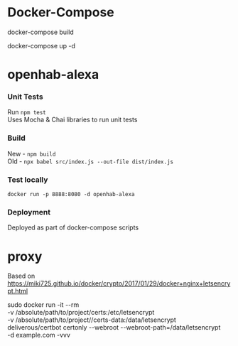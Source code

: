 # Docker-Compose

docker-compose build

docker-compose up -d


# openhab-alexa
### Unit Tests
Run ```npm test``` 
\
Uses Mocha & Chai libraries to run unit tests

### Build
New - ```npm build```
\
Old - ```npx babel src/index.js --out-file dist/index.js```

### Test locally
```docker run -p 8888:8080 -d openhab-alexa```


### Deployment
Deployed as part of docker-compose scripts


# proxy
Based on https://miki725.github.io/docker/crypto/2017/01/29/docker+nginx+letsencrypt.html

sudo docker run -it --rm \
    -v /absolute/path/to/project/certs:/etc/letsencrypt \
    -v /absolute/path/to/project//certs-data:/data/letsencrypt \
    deliverous/certbot certonly --webroot --webroot-path=/data/letsencrypt \
    -d example.com -vvv